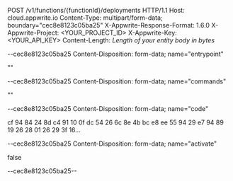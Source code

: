 POST /v1/functions/{functionId}/deployments HTTP/1.1
Host: cloud.appwrite.io
Content-Type: multipart/form-data; boundary="cec8e8123c05ba25"
X-Appwrite-Response-Format: 1.6.0
X-Appwrite-Project: &lt;YOUR_PROJECT_ID&gt;
X-Appwrite-Key: &lt;YOUR_API_KEY&gt;
Content-Length: *Length of your entity body in bytes*

--cec8e8123c05ba25
Content-Disposition: form-data; name="entrypoint"

"<ENTRYPOINT>"

--cec8e8123c05ba25
Content-Disposition: form-data; name="commands"

"<COMMANDS>"

--cec8e8123c05ba25
Content-Disposition: form-data; name="code"

cf 94 84 24 8d c4 91 10 0f dc 54 26 6c 8e 4b bc 
e8 ee 55 94 29 e7 94 89 19 26 28 01 26 29 3f 16...

--cec8e8123c05ba25
Content-Disposition: form-data; name="activate"

false

--cec8e8123c05ba25--
